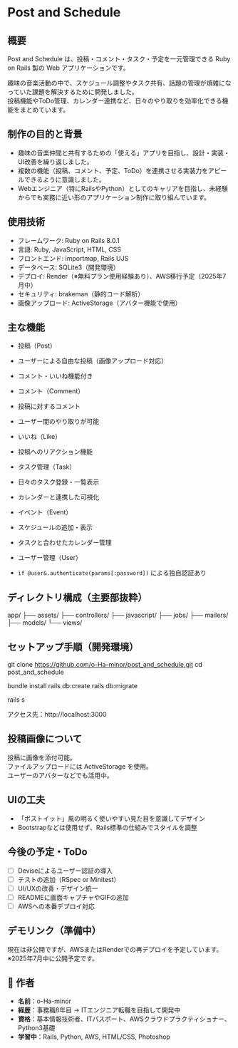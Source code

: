 #  Post and Schedule

## 概要

Post and Schedule は、投稿・コメント・タスク・予定を一元管理できる Ruby on Rails 製の Web アプリケーションです。

趣味の音楽活動の中で、スケジュール調整やタスク共有、話題の管理が煩雑になっていた課題を解決するために開発しました。  
投稿機能やToDo管理、カレンダー連携など、日々のやり取りを効率化できる機能をまとめています。

## 制作の目的と背景

- 趣味の音楽仲間と共有するための「使える」アプリを目指し、設計・実装・UI改善を繰り返しました。
- 複数の機能（投稿、コメント、予定、ToDo）を連携させる実装力をアピールできるように意識しました。
- Webエンジニア（特にRailsやPython）としてのキャリアを目指し、未経験からでも実務に近い形のアプリケーション制作に取り組んでいます。


##  使用技術

- フレームワーク: Ruby on Rails 8.0.1
- 言語: Ruby, JavaScript, HTML, CSS
- フロントエンド: importmap, Rails UJS
- データベース: SQLite3（開発環境）
- デプロイ: Render（※無料プラン使用経験あり）、AWS移行予定（2025年7月中）
- セキュリティ: brakeman（静的コード解析）
- 画像アップロード: ActiveStorage（アバター機能で使用）

##  主な機能

-   投稿（Post）
  - ユーザーによる自由な投稿（画像アップロード対応）
  - コメント・いいね機能付き

-   コメント（Comment）
  - 投稿に対するコメント
  - ユーザー間のやり取りが可能

-   いいね（Like）
  - 投稿へのリアクション機能

-   タスク管理（Task）
  - 日々のタスク登録・一覧表示
  - カレンダーと連携した可視化

-   イベント（Event）
  - スケジュールの追加・表示
  - タスクと合わせたカレンダー管理

-   ユーザー管理（User）
  - `if @user&.authenticate(params[:password])` による独自認証あり

##  ディレクトリ構成（主要部抜粋）

app/
├── assets/
├── controllers/
├── javascript/
├── jobs/
├── mailers/
├── models/
└── views/


##  セットアップ手順（開発環境）

git clone https://github.com/o-Ha-minor/post_and_schedule.git
cd post_and_schedule

bundle install
rails db:create
rails db:migrate

rails s

アクセス先：http://localhost:3000

##  投稿画像について

投稿に画像を添付可能。  
ファイルアップロードには ActiveStorage を使用。  
ユーザーのアバターなどでも活用中。

## UIの工夫

- 「ポストイット」風の明るく使いやすい見た目を意識してデザイン
- Bootstrapなどは使用せず、Rails標準の仕組みでスタイルを調整

##  今後の予定・ToDo

- [ ] Deviseによるユーザー認証の導入
- [ ] テストの追加（RSpec or Minitest）
- [ ] UI/UXの改善・デザイン統一
- [ ] READMEに画面キャプチャやGIFの追加
- [ ] AWSへの本番デプロイ対応

## デモリンク（準備中）

現在は非公開ですが、AWSまたはRenderでの再デプロイを予定しています。  
※2025年7月中に公開予定です。


## 👤 作者

- **名前**：o-Ha-minor
- **経歴**：事務職8年目 → ITエンジニア転職を目指して開発中  
- **資格**：基本情報技術者、ITパスポート、AWSクラウドプラクティショナー、Python3基礎
- **学習中**：Rails, Python, AWS, HTML/CSS, Photoshop